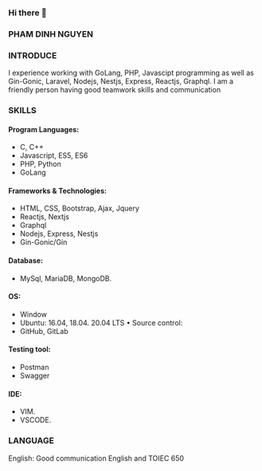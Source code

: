 ### Hi there 👋

### PHAM DINH NGUYEN 
### INTRODUCE
I experience working with GoLang, PHP, Javascipt programming as well as Gin-Gonic, Laravel, Nodejs, Nestjs, Express, Reactjs, Graphql. I am a friendly person having good teamwork skills and communication


### SKILLS
####	Program Languages:
  -	C, C++
  -	Javascript, ES5, ES6
  -	PHP, Python
  -	GoLang
####	Frameworks & Technologies:
  -	HTML, CSS, Bootstrap, Ajax, Jquery
  -	Reactjs, Nextjs
  -	Graphql
  -	Nodejs, Express, Nestjs
  -	Gin-Gonic/Gin
####	Database: 
  -	MySql, MariaDB,  MongoDB.
####	OS: 
  -	Window
  -	Ubuntu:  16.04, 18.04. 20.04 LTS	•	Source control: 
  -	GitHub, GitLab
####	Testing tool:
  -	Postman
  -	Swagger
####	IDE:
  - VIM.
  - VSCODE.
### LANGUAGE
English:  Good communication English and TOIEC 650
